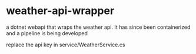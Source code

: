 # weather-api-wrapper

a dotnet webapi that wraps the weather api. It has since been containerized and a pipeline is being developed

replace the api key in service/WeatherService.cs
